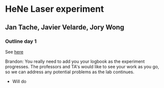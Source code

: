 # HeNe Laser experiment
## Jan Tache, Javier Velarde, Jory Wong

### Outline day 1
See [here](Optics-LAB-2-Outline-day1_2019-02-06.pdf)

Brandon: You really need to add you your logbook as the experiment progresses. The professors and TA's would like to see your work as you go, so we can address any potential problems as the lab continues.

- Will do